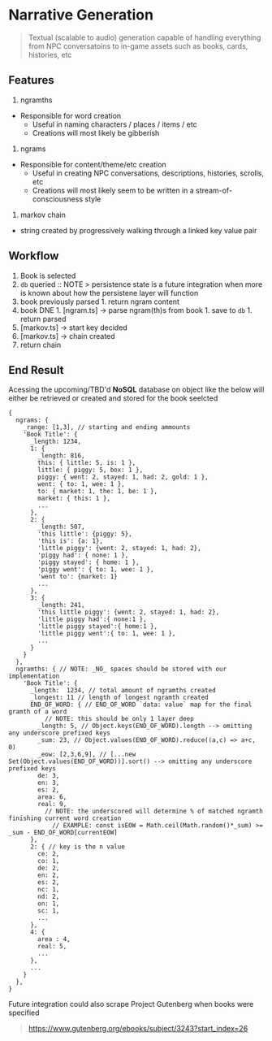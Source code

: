 # Narrative Generation

> Textual (scalable to audio) generation capable of handling everything from NPC conversatoins to in-game assets such as books, cards, histories, etc

## Features
1. ngramths
  - Responsible for word creation
    - Useful in naming characters / places / items / etc
    - Creations will most likely be gibberish
1. ngrams
  - Responsible for content/theme/etc creation
    -  Useful in creating NPC conversations,  descriptions, histories, scrolls, etc
    - Creations will most likely seem to be written in a stream-of-consciousness style
1. markov chain
  - string created by progressively walking through a linked key value pair

## Workflow
1. Book is selected
1. `db` queried :: NOTE >  persistence state is a future integration when more is known about how the persistene layer will function
  1. book previously parsed
    1. return ngram content
  1. book DNE
    1. [ngram.ts] -> parse ngram(th)s from book
    1. save to `db`
    1. return parsed
1. [markov.ts] -> start key decided
1. [markov.ts] -> chain created
1. return chain

## End Result
Acessing the upcoming/TBD'd **NoSQL** database on object like the below will either be retrieved or created and stored for the book seelcted
```
{
  ngrams: {
    _range: [1,3], // starting and ending ammounts 
    'Book Title': {
      _length: 1234,
      1: {
        _length: 816,
        this: { little: 5, is: 1 },
        little: { piggy: 5, box: 1 },
        piggy: { went: 2, stayed: 1, had: 2, gold: 1 },
        went: { to: 1, wee: 1 },
        to: { market: 1, the: 1, be: 1 },
        market: { this: 1 },
        ...
      },
      2: {
        _length: 507,
        'this little': {piggy: 5},
        'this is': {a: 1},
        'little piggy': {went: 2, stayed: 1, had: 2},
        'piggy had': { none: 1 },
        'piggy stayed': { home: 1 },
        'piggy went': { to: 1, wee: 1 },
        'went to': {market: 1}
        ...
      },
      3: {
        _length: 241,
        'this little piggy': {went: 2, stayed: 1, had: 2},
        'little piggy had':{ none:1 },
        'little piggy stayed':{ home:1 },
        'little piggy went':{ to: 1, wee: 1 },
        ...
      }
    }
  },
  ngramths: { // NOTE: _NO_ spaces should be stored with our implementation
    'Book Title': {
      _length:  1234, // total amount of ngramths created
      _longest: 11 // length of longest ngramth created
      END_OF_WORD: { // END_OF_WORD `data: value` map for the final gramth of a word
          // NOTE: this should be only 1 layer deep
        _length: 5, // Object.keys(END_OF_WORD).length --> omitting any underscore prefixed keys
        _sum: 23, // Object.values(END_OF_WORD).reduce((a,c) => a+c, 0)
        _eow: [2,3,6,9], // [...new Set(Object.values(END_OF_WORD))].sort() --> omitting any underscore prefixed keys
        de: 3,
        en: 3,
        es: 2,
        area: 6,
        real: 9,
          // NOTE: the underscored will determine % of matched ngramth finishing current word creation
            // EXAMPLE: const isEOW = Math.ceil(Math.random()*_sum) >= _sum - END_OF_WORD[currentEOW]
      },
      2: { // key is the n value
        ce: 2,
        co: 1,
        de: 2,
        en: 2,
        es: 2,
        nc: 1,
        nd: 2,
        on: 1,
        sc: 1,
        ...
      },
      4: {
        area : 4,
        real: 5,
        ...
      },
      ...
    }
  },
}
```

Future integration could also scrape Project Gutenberg when books were specified
> https://www.gutenberg.org/ebooks/subject/3243?start_index=26